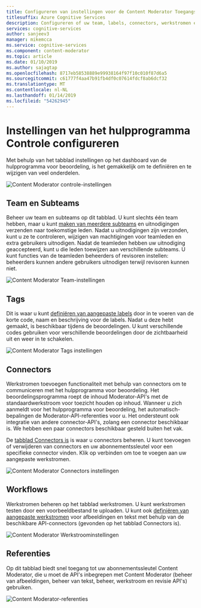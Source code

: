 ```yaml
---
title: Configureren van instellingen voor de Content Moderator Toegangsbeoordeling hulpprogramma - Content Moderator
titlesuffix: Azure Cognitive Services
description: Configureren of uw team, labels, connectors, werkstromen en referenties ophalen.
services: cognitive-services
author: sanjeev3
manager: mikemcca
ms.service: cognitive-services
ms.component: content-moderator
ms.topic: article
ms.date: 01/10/2019
ms.author: sajagtap
ms.openlocfilehash: 8717eb58538889e99938164f97f10c010f87d6a5
ms.sourcegitcommit: c61777f4aa47b91fb4df0c07614fdcf8ab6dcf32
ms.translationtype: MT
ms.contentlocale: nl-NL
ms.lasthandoff: 01/14/2019
ms.locfileid: "54262945"
---
```

# <a name="configure-review-tool-settings"></a>Instellingen van het hulpprogramma Controle configureren

Met behulp van het tabblad instellingen op het dashboard van de hulpprogramma voor beoordeling, is het gemakkelijk om te definiëren en te wijzigen van veel onderdelen.

![Content Moderator controle-instellingen](images/settings-1.png)

## <a name="team-and-subteams"></a>Team en Subteams

Beheer uw team en subteams op dit tabblad. U kunt slechts één team hebben, maar u kunt [maken van meerdere subteams](subteams.md) en uitnodigingen verzenden naar toekomstige leden. Nadat u uitnodigingen zijn verzonden, kunt u ze te controleren, wijzigen van machtigingen voor teamleden en extra gebruikers uitnodigen. Nadat de teamleden hebben uw uitnodiging geaccepteerd, kunt u die leden toewijzen aan verschillende subteams. U kunt functies van de teamleden beheerders of revisoren instellen: beheerders kunnen andere gebruikers uitnodigen terwijl revisoren kunnen niet.

![Content Moderator Team-instellingen](images/settings-2-team.png)

## <a name="tags"></a>Tags

Dit is waar u kunt [definiëren van aangepaste labels](tags.md) door in te voeren van de korte code, naam en beschrijving voor de labels. Nadat u deze hebt gemaakt, is beschikbaar tijdens de beoordelingen. U kunt verschillende codes gebruiken voor verschillende beoordelingen door de zichtbaarheid uit en weer in te schakelen.

![Content Moderator Tags instellingen](images/settings-3-tags.png)

## <a name="connectors"></a>Connectors

Werkstromen toevoegen functionaliteit met behulp van connectors om te communiceren met het hulpprogramma voor beoordeling. Het beoordelingsprogramma roept de inhoud Moderator-API's met de standaardwerkstroom voor toezicht houden op inhoud. Wanneer u zich aanmeldt voor het hulpprogramma voor beoordeling, het automatisch-bepalingen de Moderator-API-referenties voor u. Het ondersteunt ook integratie van andere connector-API's, zolang een connector beschikbaar is. We hebben een paar connectors beschikbaar gesteld buiten het vak.

De [tabblad Connectors is](connectors.md) is waar u connectors beheren. U kunt toevoegen of verwijderen van connectors en uw abonnementssleutel voor een specifieke connector vinden. Klik op verbinden om toe te voegen aan uw aangepaste werkstromen. 

![Content Moderator Connectors instellingen](images/settings-4-connectors.png)

## <a name="workflows"></a>Workflows

Werkstromen beheren op het tabblad werkstromen. U kunt werkstromen testen door een voorbeeldbestand te uploaden. U kunt ook [definiëren van aangepaste werkstromen](workflows.md) voor afbeeldingen en tekst met behulp van de beschikbare API-connectors (gevonden op het tabblad Connectors is). 

![Content Moderator Werkstroominstellingen](images/settings-5-workflows.png)

## <a name="credentials"></a>Referenties

Op dit tabblad biedt snel toegang tot uw abonnementssleutel Content Moderator, die u moet de API's inbegrepen met Content Moderator (beheer van afbeeldingen, beheer van tekst, beheer, werkstroom en revisie API's) gebruiken.
 
![Content Moderator-referenties](images/settings-6-credentials.png)
